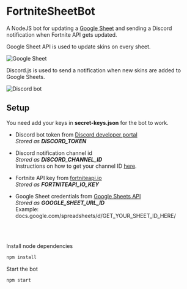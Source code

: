 # FortniteSheetBot

A NodeJS bot for updating a [Google Sheet](https://docs.google.com/spreadsheets/d/1gVDgnzNyMCafIWa-dBO3mgNUHmHzgA9O5sWbfQy2Yfg/) and sending a Discord notification when Fortnite API gets updated.

Google Sheet API is used to update skins on every sheet.

![Google Sheet](https://i.imgur.com/VFpODAI.gif)

Discord.js is used to send a notification when new skins are added to Google Sheets.

![Discord bot](https://i.imgur.com/wNCDmd2.png)

## Setup

You need add your keys in **secret-keys.json** for the bot to work.

- Discord bot token from [Discord developer portal](https://discordapp.com/developers/applications)<br/>
  *Stored as **DISCORD_TOKEN***

- Discord notification channel id<br/>
  *Stored as **DISCORD_CHANNEL_ID***<br/>
  Instructions on how to get your channel ID [here](https://support.discord.com/hc/en-us/articles/206346498-Where-can-I-find-my-User-Server-Message-ID-).

- Fortnite API key from [fortniteapi.io](https://fortniteapi.io/)<br/>
  *Stored as **FORTNITEAPI_IO_KEY***
  
- Google Sheet credentials from [Google Sheets API](https://developers.google.com/sheets/api/quickstart/nodejs)<br/>
  *Stored as **GOOGLE_SHEET_URL_ID***<br/>
Example: docs.google.com/spreadsheets/d/GET_YOUR_SHEET_ID_HERE/
<br />

<br />

Install node dependencies
```javascript
npm install
```
Start the bot
```javascript
npm start
```